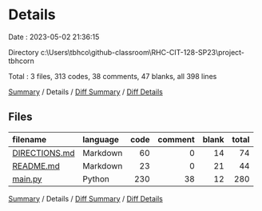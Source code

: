 # Details

Date : 2023-05-02 21:36:15

Directory c:\\Users\\tbhco\\github-classroom\\RHC-CIT-128-SP23\\project-tbhcorn

Total : 3 files,  313 codes, 38 comments, 47 blanks, all 398 lines

[Summary](results.md) / Details / [Diff Summary](diff.md) / [Diff Details](diff-details.md)

## Files
| filename | language | code | comment | blank | total |
| :--- | :--- | ---: | ---: | ---: | ---: |
| [DIRECTIONS.md](/DIRECTIONS.md) | Markdown | 60 | 0 | 14 | 74 |
| [README.md](/README.md) | Markdown | 23 | 0 | 21 | 44 |
| [main.py](/main.py) | Python | 230 | 38 | 12 | 280 |

[Summary](results.md) / Details / [Diff Summary](diff.md) / [Diff Details](diff-details.md)